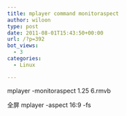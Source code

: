 ```yaml
---
title: mplayer command monitoraspect
author: wiloon
type: post
date: 2011-08-01T15:43:50+00:00
url: /?p=392
bot_views:
  - 3
categories:
  - Linux

---
```

mplayer -monitoraspect 1.25 6.rmvb

全屏 mplayer -aspect 16:9 -fs 